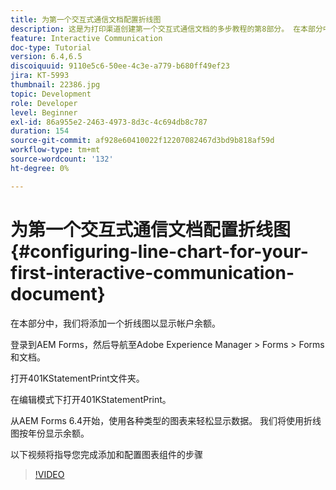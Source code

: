 ```yaml
---
title: 为第一个交互式通信文档配置折线图
description: 这是为打印渠道创建第一个交互式通信文档的多步教程的第8部分。 在本部分中，我们将添加一个折线图以显示帐户余额。
feature: Interactive Communication
doc-type: Tutorial
version: 6.4,6.5
discoiquuid: 9110e5c6-50ee-4c3e-a779-b680ff49ef23
jira: KT-5993
thumbnail: 22386.jpg
topic: Development
role: Developer
level: Beginner
exl-id: 86a955e2-2463-4973-8d3c-4c694db8c787
duration: 154
source-git-commit: af928e60410022f12207082467d3bd9b818af59d
workflow-type: tm+mt
source-wordcount: '132'
ht-degree: 0%

---
```


# 为第一个交互式通信文档配置折线图 {#configuring-line-chart-for-your-first-interactive-communication-document}

在本部分中，我们将添加一个折线图以显示帐户余额。

登录到AEM Forms，然后导航至Adobe Experience Manager > Forms > Forms和文档。

打开401KStatementPrint文件夹。

在编辑模式下打开401KStatementPrint。

从AEM Forms 6.4开始，使用各种类型的图表来轻松显示数据。 我们将使用折线图按年份显示余额。

以下视频将指导您完成添加和配置图表组件的步骤

>[!VIDEO](https://video.tv.adobe.com/v/22386?quality=12&learn=on)
